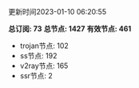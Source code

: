 更新时间2023-01-10 06:20:55

**总订阅: 73**
**总节点: 1427**
**有效节点: 461**
- trojan节点: 102
- ss节点: 192
- v2ray节点: 165
- ssr节点: 2
